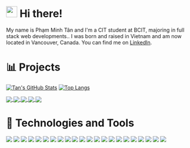 # <img src="https://raw.githubusercontent.com/phamminhtan2002/phamminhtan2002/main/wave.gif" width="30px" height="30px" /> Hi there!

My name is Phạm Minh Tân and I'm a CIT student at BCIT, majoring in full stack
web developments.. I was born and raised in Vietnam and am now located in
Vancouver, Canada. You can find me on
<a href="https://www.linkedin.com/in/phamminhtan/" target="_blank" rel="noreferrer">LinkedIn</a>.

# 📊 Projects

[![Tan's GitHub Stats](https://github-readme-stats.vercel.app/api?username=phamminhtan2002&hide=issues&theme=yeblu&count_private=true&show_icons=true)](https://github.com/phamminhtan2002)
[![Top Langs](https://github-readme-stats.vercel.app/api/top-langs/?username=phamminhtan2002&theme=yeblu&layout=compact)](https://github.com/phamminhtan2002)

<a href="https://github.com/phamminhtan2002/tiktok-typescript">
  <img align="center" src="https://github-readme-stats.vercel.app/api/pin/?username=phamminhtan2002&repo=tiktok-typescript&theme=algolia" />
</a>
<a href="https://github.com/phamminhtan2002/airbnb-nextjs">
  <img align="center" src="https://github-readme-stats.vercel.app/api/pin/?username=phamminhtan2002&repo=airbnb-nextjs&theme=algolia" />
</a>
<a href="https://github.com/phamminhtan2002/twitter-blockchain">
  <img align="center" src="https://github-readme-stats.vercel.app/api/pin/?username=phamminhtan2002&repo=twitter-blockchain&theme=algolia" />
</a>
<a href="https://github.com/phamminhtan2002/secret_msg_c">
  <img align="center" src="https://github-readme-stats.vercel.app/api/pin/?username=phamminhtan2002&repo=secret_msg_c&theme=algolia" />
</a>
<a href="https://github.com/udaychhina/acit2911">
  <img align="center" src="https://github-readme-stats.vercel.app/api/pin/?username=udaychhina&repo=acit2911&theme=algolia" />
</a>

# 🔧 Technologies and Tools

![](https://img.shields.io/badge/OS-Linux-informational?style=flat&logo=linux&logoColor=white&color=2bbc8a)
![](https://img.shields.io/badge/OS-Windows_Server-informational?style=flat&logo=windows&logoColor=white&color=2bbc8a)
![](https://img.shields.io/badge/Tool-WordPress-informational?style=flat&logo=wordpress&logoColor=white&color=2fd08d)
![](https://img.shields.io/badge/Tool-MySQL-informational?style=flat&logo=mysql&logoColor=white&color=2fd08d)
![](https://img.shields.io/badge/Tool-Docker-informational?style=flat&logo=docker&logoColor=white&color=2fd08d)
![](https://img.shields.io/badge/Tool-Jenkins-informational?style=flat&logo=jenkins&logoColor=white&color=2fd08d)
![](https://img.shields.io/badge/Tool-VMware-informational?style=flat&logo=vmware&logoColor=white&color=2fd08d)
![](https://img.shields.io/badge/Tool-Virtual_Box-informational?style=flat&logo=virtualbox&logoColor=white&color=2fd08d)
![](https://img.shields.io/badge/Shell-Bash-informational?style=flat&logo=gnu-bash&logoColor=white&color=27d886)
![](https://img.shields.io/badge/Shell-Git-informational?style=flat&logo=git&logoColor=white&color=27d886)
![](https://img.shields.io/badge/Editor-VS_Code-informational?style=flat&logo=visualstudiocode&logoColor=white&color=22dd77)
![](https://img.shields.io/badge/Editor-Vim-informational?style=flat&logo=vim&logoColor=white&color=22dd77)
![](https://img.shields.io/badge/Framework-React-informational?style=flat&logo=react&logoColor=white&color=20df65)
![](https://img.shields.io/badge/Framework-Next.js-informational?style=flat&logo=nextdotjs&logoColor=white&color=20df65)
![](https://img.shields.io/badge/CSSFramework-TailwindCSS-informational?style=flat&logo=tailwindcss&logoColor=white&color=20df65)
![](https://img.shields.io/badge/Code-TypeScript-informational?style=flat&logo=typescript&logoColor=white&color=1be450)
![](https://img.shields.io/badge/Code-JavaScript-informational?style=flat&logo=javascript&logoColor=white&color=1be450)
![](https://img.shields.io/badge/Code-HTML-informational?style=flat&logo=html5&logoColor=white&color=1be450)
![](https://img.shields.io/badge/Code-CSS-informational?style=flat&logo=css3&logoColor=white&color=1be450)
![](https://img.shields.io/badge/Code-Python-informational?style=flat&logo=python&logoColor=white&color=1be450)
![](https://img.shields.io/badge/Cloud-Digital_Ocean-informational?style=flat&logo=digitalocean&logoColor=white&color=14eb54)
![](https://img.shields.io/badge/Cloud-Amazon_Web_Services-informational?style=flat&logo=amazonaws&logoColor=white&color=14eb54)
